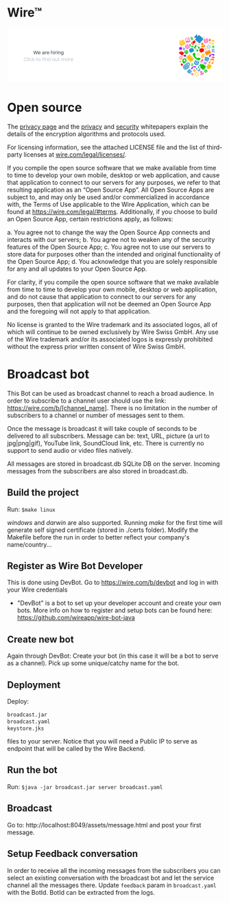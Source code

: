 # Wire™

[![Wire logo](https://github.com/wireapp/wire/blob/master/assets/header-small.png?raw=true)](https://wire.com/jobs/)

# Open source

The [privacy page](https://wire.com/privacy/) and the [privacy](https://wire.com/resource/Wire%20Privacy%20Whitepaper/download/) and [security](https://wire.com/resource/Wire%20Security%20Whitepaper/download/) whitepapers explain the details of the encryption algorithms and protocols used.

For licensing information, see the attached LICENSE file and the list of third-party licenses at [wire.com/legal/licenses/](https://wire.com/legal/licenses/).

If you compile the open source software that we make available from time to time to develop your own mobile, desktop or web application, and cause that application to connect to our servers for any purposes, we refer to that resulting application as an “Open Source App”.  All Open Source Apps are subject to, and may only be used and/or commercialized in accordance with, the Terms of Use applicable to the Wire Application, which can be found at https://wire.com/legal/#terms.  Additionally, if you choose to build an Open Source App, certain restrictions apply, as follows:

a. You agree not to change the way the Open Source App connects and interacts with our servers; b. You agree not to weaken any of the security features of the Open Source App; c. You agree not to use our servers to store data for purposes other than the intended and original functionality of the Open Source App; d. You acknowledge that you are solely responsible for any and all updates to your Open Source App. 

For clarity, if you compile the open source software that we make available from time to time to develop your own mobile, desktop or web application, and do not cause that application to connect to our servers for any purposes, then that application will not be deemed an Open Source App and the foregoing will not apply to that application.

No license is granted to the Wire trademark and its associated logos, all of which will continue to be owned exclusively by Wire Swiss GmbH. Any use of the Wire trademark and/or its associated logos is expressly prohibited without the express prior written consent of Wire Swiss GmbH.

# Broadcast bot
This Bot can be used as broadcast channel to reach a broad audience. In order to subscribe to a channel user should use the link: https://wire.com/b/[channel_name]. There is no limitation in the number of subscribers to a channel or number of messages sent to them.
 
Once the message is broadcast it will take couple of seconds to be delivered to all subscribers. Message can be: text, URL, picture (a url to jpg|png|gif), YouTube link, SoundCloud link, etc. There is currently no support to send audio or video files natively.

All messages are stored in broadcast.db SQLite DB on the server. Incoming messages from the subscribers are also stored in broadcast.db. 
  
## Build the project
 Run: `$make linux` 
 
*windows* and *darwin* are also supported. Running *make* for the first time will generate self signed certificate (stored in ./certs folder).
 Modify the Makefile before the run in order to better reflect your company's name/country...

## Register as Wire Bot Developer 
This is done using DevBot. Go to https://wire.com/b/devbot and log in with your Wire credentials 
- "DevBot" is a bot to set up your developer account and create your own bots. 
More info on how to register and setup bots can be found here: https://github.com/wireapp/wire-bot-java

## Create new bot
Again through DevBot: Create your bot (in this case it will be a bot to serve as a channel). 
Pick up some unique/catchy name for the bot.

## Deployment
Deploy:
```
broadcast.jar
broadcast.yaml
keystore.jks
```
files to your server. Notice that you will need a Public IP to serve as endpoint that will be called by the Wire Backend.

## Run the bot
Run: `$java -jar broadcast.jar server broadcast.yaml`

## Broadcast
Go to: http://localhost:8049/assets/message.html and post your first message.

## Setup Feedback conversation
In order to receive all the incoming messages from the subscribers you can select an existing conversation with the broadcast bot and let the service channel all the messages there. Update `feedback` param in `broadcast.yaml` with the BotId. BotId can be extracted from the logs.
